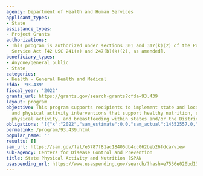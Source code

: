 ```yaml
---
agency: Department of Health and Human Services
applicant_types:
- State
assistance_types:
- Project Grants
authorizations:
- This program is authorized under sections 301 and 317(k)(2) of the Public Health
  Service Act [42 USC 241(a) and 247(b)(k)(2), as amended].
beneficiary_types:
- Anyone/general public
- State
categories:
- Health - General Health and Medical
cfda: '93.439'
fiscal_year: '2022'
grants_url: https://grants.gov/search-grants?cfda=93.439
layout: program
objective: This program supports recipients to implement state and local nutrition
  and physical activity interventions that support healthy nutrition, safe and accessible
  physical activity, and breastfeeding within states and/or the District of Columbia.
obligations: '[{"x":"2022","sam_estimate":0.0,"sam_actual":14352557.0,"usa_spending_actual":14352557.0},{"x":"2023","sam_estimate":14352555.0,"sam_actual":0.0,"usa_spending_actual":15237149.0},{"x":"2024","sam_estimate":14352555.0,"sam_actual":0.0,"usa_spending_actual":0.0}]'
permalink: /program/93.439.html
popular_name: ''
results: []
sam_url: https://sam.gov/fal/e5787f81ac18405db4cc062beb26fdca/view
sub-agency: Centers for Disease Control and Prevention
title: State Physical Activity and Nutrition (SPAN
usaspending_url: https://www.usaspending.gov/search/?hash=e7536e020bd135a475142b00e29b1f85
---
```

